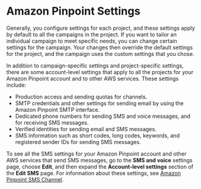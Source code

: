 # Amazon Pinpoint Settings<a name="settings"></a>

Generally, you configure settings for each project, and these settings apply by default to all the campaigns in the project\. If you want to tailor an individual campaign to meet specific needs, you can change certain settings for the campaign\. Your changes then override the default settings for the project, and the campaign uses the custom settings that you chose\.

In addition to campaign\-specific settings and project\-specific settings, there are some account\-level settings that apply to all the projects for your Amazon Pinpoint account and to other AWS services\. These settings include:
+ Production access and sending quotas for channels\.
+ SMTP credentials and other settings for sending email by using the Amazon Pinpoint SMTP interface\.
+ Dedicated phone numbers for sending SMS and voice messages, and for receiving SMS messages\.
+ Verified identities for sending email and SMS messages\.
+ SMS information such as short codes, long codes, keywords, and registered sender IDs for sending SMS messages\.

To see all the SMS settings for your Amazon Pinpoint account and other AWS services that send SMS messages, go to the **SMS and voice** settings page, choose **Edit**, and then expand the **Account\-level settings** section of the **Edit SMS** page\. For information about these settings, see [Amazon Pinpoint SMS Channel](channels-sms.md)\.